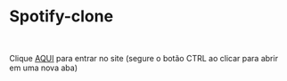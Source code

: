 # Spotify-clone

<br>

Clique <a href="https://paulo-cidrao.github.io/Spotify-clone/">AQUI</a> para entrar no site (segure o botão CTRL ao clicar para abrir em uma nova aba)